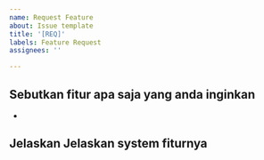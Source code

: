 ```yaml
---
name: Request Feature
about: Issue template
title: '[REQ]'
labels: Feature Request
assignees: ''

---
```


## Sebutkan fitur apa saja yang anda inginkan
-


## Jelaskan Jelaskan system fiturnya

